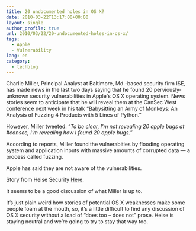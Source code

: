 ```yaml
---
title: 20 undocumented holes in OS X?
date: 2010-03-22T13:17:00+00:00
layout: single
author_profile: true
url: 2010/03/22/20-undocumented-holes-in-os-x/
tags:
  - Apple
  - Vulnerability
lang: en
category: 
  - techblog
---
```

Charlie Miller, Principal Analyst at Baltimore, Md.-based security firm ISE, has made news in the last two days saying that he found 20 perviously-unknown security vulnerabilities in Apple's OS X operating system. News stories seem to anticipate that he will reveal them at the CanSec West conference next week in his talk “Babysitting an Army of Monkeys: An Analysis of Fuzzing 4 Products with 5 Lines of Python.”

However, Miller tweeted: “_To be clear, I'm not revealing 20 apple bugs at #cansec, I'm revealing how I found 20 apple bugs._”

According to reports, Miller found the vulnerabities by flooding operating system and application inputs with massive amounts of corrupted data — a process called fuzzing.

Apple has said they are not aware of the vulnerabilities.

Story from Heise Security [Here](http://www.h-online.com/security/news/item/Mac-OS-X-safer-but-less-secure-Update-957981.html).

It seems to be a good discussion of what Miller is up to.

It’s just plain weird how stories of potential OS X weaknesses make some people foam at the mouth, so, it’s a little difficult to find any discussion of OS X security without a load of “does too – does not” prose. Heise is staying neutral and we’re going to try to stay that way too.